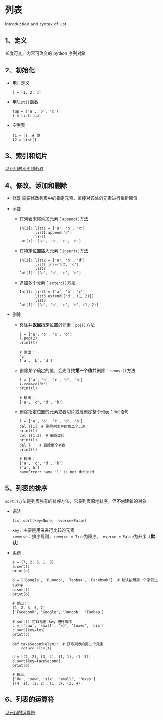 # 列表
Introduction and syntax of List

## 1、定义
长度可变，内容可改变的 python 序列对象  

## 2、初始化
- 用`[]`定义
  ```
  l = [1, 2, 3]
  ```
  
- 用`list()`函数
  ```
  tup = ('a', 'b', 'c')
  l = list(tup)
  ```
- 空列表
  ```
  l1 = []  # 或
  l2 = list()
  ```

## 3、索引和切片
[见元组的索引和截取](https://github.com/gumgemgem/study-python/blob/main/Note/data-structure/Tuple.md)

## 4、修改、添加和删除
- 修改
  需要修改列表中的指定元素，直接对该处的元素进行重新赋值
  
- 添加
  - 在列表末尾添加元素：`append()`方法
    ```
    In[1]: list1 = ['a', 'b', 'c']
           list1.append('d')
           list1
    Out[1]: ['a', 'b', 'c', 'd']
    ```
  
  - 在特定位置插入元素：`insert()`方法
    ```
    In[1]: list2 = ['a', 'b', 'd']
           list2.insert(2, 'c')
           list2
    Out[1]: ['a', 'b', 'c', 'd']
    ```
  
  - 追加多个元素：`extend()`方法
    ```
    In[1]: list3 = ['a', 'b', 'c']
           list3.extend(['d', (1, 2)])
           list3
    Out[1]: ['a', 'b', 'c', 'd', (1, 2)]
    ```

- 删除
  - 移除并**返回**指定位置的元素：`pop()`方法  
    ```
    l = ['a', 'b', 'c', 'd']
    l.pop(2)
    print(l)
    
    # 输出：
    ’c‘
    ['a', 'b', 'd']
    ```
  
  - 删除某个确定的值，会先寻找**第一个值**并删除：`remove()`方法  
    ```
    l = ['a', 'b', 'c', 'd', 'b']
    l.remove(’b‘)
    print(l)
    
    # 输出：
    ['a', 'c', 'd', 'b']
    ```
  
  - 删除指定位置的元素或者切片或者删除整个列表：`del`语句  
    ```
    l = ['a', 'b', 'c', 'd', 'b']
    del l[1]  # 删除列表中的第二个元素
    print(l)
    del l[1:3]  # 删除切片
    print(l)
    del l    # 删除整个列表
    print(l)
    
    # 输出：
    ['a', 'c', 'd', 'b']
    ['a', b']
    NameError: name 'l' is not defined
    ```

## 5、列表的排序
`sort()`方法是列表独有的排序方法，它将列表原地排序，但不创建新的对象  

- 语法
  ```
  list.sort(key=None, reverse=False)
  ```
  `key`：主要是用来进行比较的元素  
  `reverse`：排序规则，`reverse = True`为降序，`reverse = False`为升序（**默认**）  
  
- 实例
  ```
  a = [7, 2, 5, 1, 3]
  a.sort()
  print(a)
  
  b = ['Google', 'Runoob', 'Taobao', 'Facebook']  # 默认按照第一个字符进行排序
  b.sort()
  print(b)
  
  # 输出：
  [1, 2, 3, 5, 7]
  ['Facebook', 'Google', 'Runoob', 'Taobao']
  ```
  ```
  # sort() 可以指定 key 进行排序
  c = ['saw', 'small', 'He', 'foxes', 'six']
  c.sort(key=len)
  print(c)
  
  def takeSecond(elem):  # 获取列表的第二个元素
      return elem[1]
  
  d = [(2, 2), (3, 4), (4, 1), (1, 3)]
  d.sort(key=takeSecond)
  print(d)
  
  # 输出;
  ['He', 'saw', 'six', 'small', 'foxes']
  [(4, 1), (2, 2), (1, 3), (3, 4)]
  ```

## 6、列表的运算符
[见元组的运算符](https://github.com/gumgemgem/study-python/blob/main/Note/data-structure/Tuple.md)  
  
